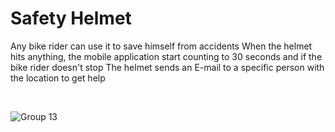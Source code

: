 # Safety Helmet
Any bike rider can use it to save himself from accidents When the helmet hits anything, the mobile application start counting to 30 seconds and if the bike rider doesn't stop The helmet sends an E-mail to a specific person with the location to get help

<!-- 
<details>
  <summary>:zap: Demo Video</summary>
  https://youtu.be/807t0Bq-L1E
</details>
-->

<br>



![Group 13](https://github.com/Hossam-H22/Safety_Helmet/assets/88390970/16796dc4-04d4-48a9-a1f7-2e4c00c4acdc)

